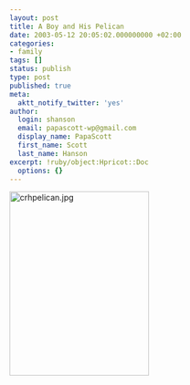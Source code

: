 ```yaml
---
layout: post
title: A Boy and His Pelican
date: 2003-05-12 20:05:02.000000000 +02:00
categories:
- family
tags: []
status: publish
type: post
published: true
meta:
  aktt_notify_twitter: 'yes'
author:
  login: shanson
  email: papascott-wp@gmail.com
  display_name: PapaScott
  first_name: Scott
  last_name: Hanson
excerpt: !ruby/object:Hpricot::Doc
  options: {}
---
```

<p><img alt="crhpelican.jpg" src="https://www.papascott.de/wordpress/wp-content/uploads/2003/05/crhpelican.jpg" width="244" height="323" border="0" /></p>
